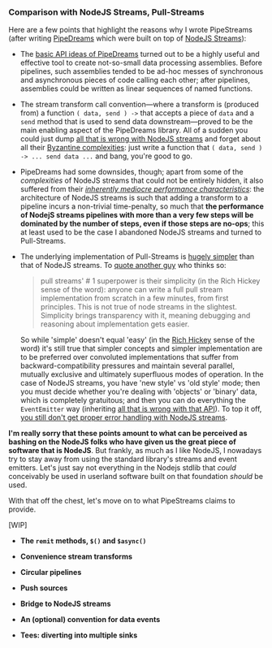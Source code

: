 
### Comparison with NodeJS Streams, Pull-Streams

Here are a few points that highlight the reasons why I wrote PipeStreams (after
writing [PipeDreams](https://github.com/loveencounterflow/pipedreams) which were
built on top of [NodeJS Streams](https://nodejs.org/api/stream.html)):

* The [basic API ideas of
  PipeDreams](https://github.com/loveencounterflow/pipedreams#the-remit-and-remit-async-methods)
  turned out to be a highly useful and effective tool to create not-so-small
  data processing assemblies. Before pipelines, such assemblies tended to be
  ad-hoc messes of synchronous and asynchronous pieces of code calling each
  other; after pipelines, assemblies could be written as linear sequences of
  named functions.

* The stream transform call convention—where a transform is (produced from) a
  function `( data, send ) ->` that accepts a piece of `data` and a `send`
  method that is used to send data downstream—proved to be the main enabling
  aspect of the PipeDreams library. All of a sudden you could just dump [all
  that is wrong with NodeJS
  streams](http://dominictarr.com/post/145135293917/history-of-streams) and
  forget about all their [Byzantine
  complexities](https://nodejs.org/api/stream.html): just write a function that
  `( data, send ) -> ... send data ...` and bang, you're good to go.

* PipeDreams had some downsides, though; apart from some of the *complexities*
  of NodeJS streams that could not be entirely hidden, it also suffered from
  their [*inherently mediocre performance
  characteristics*](https://github.com/loveencounterflow/basic-stream-benchmarks):
  the architecture of NodeJS streams is such that adding a transform to a
  pipeline incurs a non-trivial time-penalty, so much that **the performance of
  NodejS streams pipelines with more than a very few steps will be dominated by
  the number of steps, even if those steps are no-ops**; this at least used to
  be the case I abandoned NodeJS streams and turned to Pull-Streams.

* The underlying implementation of Pull-Streams is [hugely
  simpler](http://dominictarr.com/post/149248845122/pull-streams-pull-streams-are-a-very-simple)
  than that of NodeJS streams. To [quote another
  guy](https://github.com/ipfs/js-ipfs/issues/362#issuecomment-237597850) who
  thinks so:

  > pull streams' # 1 superpower is their simplicity (in the Rich Hickey sense
  > of the word): anyone can write a full pull stream implementation from
  > scratch in a few minutes, from first principles. This is not true of node
  > streams in the slightest. Simplicity brings transparency with it, meaning
  > debugging and reasoning about implementation gets easier.

  So while 'simple' doesn't equal 'easy' (in the [Rich
  Hickey](https://www.youtube.com/watch?v=rI8tNMsozo0) sense of the word) it's
  still true that simpler concepts and simpler implementation are to be
  preferred over convoluted implementations that suffer from
  backward-compatibility pressures and maintain several parallel, mutually
  exclusive and ultimately superfluous modes of operation. In the case of NodeJS
  streams, you have 'new style' vs 'old style' mode; then you must decide
  whether you're dealing with 'objects' or 'binary' data, which is completely
  gratuitous; and then you can do everything the `EventEmitter` way (inheriting
  [all that is wrong with that
  API](https://github.com/sindresorhus/emittery#how-is-this-different-than-the-built-in-eventemitter-in-nodejs)).
  To top it off, [you still don't get proper error handling with NodeJS
  streams](https://stackoverflow.com/a/22389498/7568091).

**I'm really sorry that these points amount to what can be perceived as bashing
on the NodeJS folks who have given us the great piece of software that is
NodeJS**. But frankly, as much as I like NodeJS, I nowadays try to stay away
from using the standard library's streams and event emitters. Let's just say not
everything in the Nodejs stdlib that *could* conceivably be used in userland
software built on that foundation *should* be used.

With that off the chest, let's move on to what PipeStreams claims to provide.

[WIP]

* **The `remit` methods, `$()` and `$async()`**

* **Convenience stream transforms**

* **Circular pipelines**

* **Push sources**

* **Bridge to NodeJS streams**

* **An (optional) convention for data events**

* **Tees: diverting into multiple sinks**



